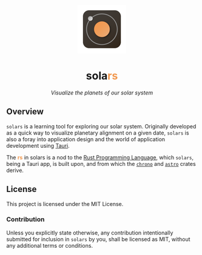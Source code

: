 <div align="center">
<img src="public/solars.svg" width="128px"/>
<h1>sola<span style="color: #f29950;">rs</span></h1>
</div>

<p align="center"><i>Visualize the planets of our solar system</i></p>

## Overview

`solars` is a learning tool for exploring our solar system. Originally developed as a quick way to visualize planetary alignment on a given date, `solars` is also a foray into application design and the world of application development using [Tauri][tauri-app].

The <b><span style="color: #f29950;">rs</span></b> in solars is a nod to the [Rust Programming Language][rust-lang], which `solars`, being a Tauri app, is built upon, and from which the [`chrono`][chrono-crate] and [`astro`][astro-crate] crates derive.

[tauri-app]: https://tauri.app/
[rust-lang]: https://www.rust-lang.org/
[chrono-crate]: https://crates.io/crates/chrono
[astro-crate]: https://crates.io/crates/astro

## License

This project is licensed under the MIT License.

### Contribution

Unless you explicitly state otherwise, any contribution intentionally submitted
for inclusion in `solars` by you, shall be licensed as MIT, without any
additional terms or conditions.
